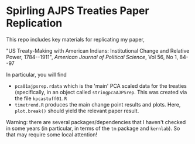 # Spirling AJPS Treaties Paper Replication
This repo includes key materials for replicating my paper,

"US Treaty-Making with American Indians: Institutional Change and Relative Power, 1784--1911", *American Journal of Political Science*, Vol 56, No 1, 84--97

In particular, you will find
- `pca01ajpsrep.rdata` which is the 'main' PCA scaled data for the treaties (specifically, in an object called `stringpcaAJPSrep`.  This was created via the file `kpcastuff01.R`
- `timetrend.R` produces the main change point results and plots.  Here, `plot.break()` should yield the relevant paper result.

Warning: there are several packages/dependencies that I haven't checked in some years (in particular, in terms of the `tm` package and `kernlab`).  So that may require some local attention!
